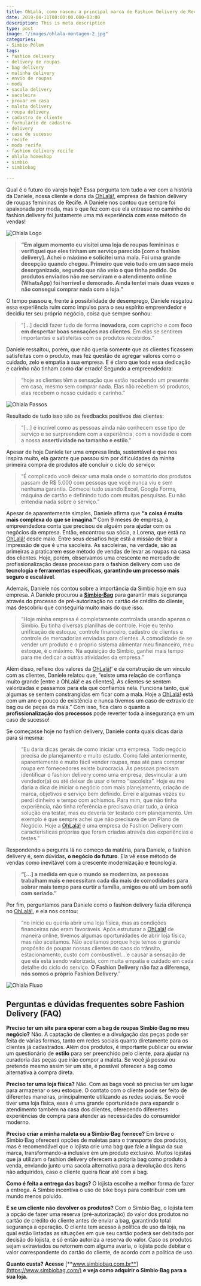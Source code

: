 ```yaml
---
title: OhLalá, como nasceu a principal marca de Fashion Delivery de Recife
date: 2019-04-11T00:00:00.000-03:00
description: This is meta description
type: post
image: "/images/ohlala-montagem-2.jpg"
categories:
- Simbio·Pólem
tags:
- fashion delivery
- delivery de roupas
- bag delivery
- malinha delivery
- envio de roupas
- moda
- sacola delivery
- sacoleira
- provar em casa
- maleta delivery
- roupa delivery
- cadastro de cliente
- formulário de cadastro
- delivery
- case de sucesso
- recife
- moda recife
- fashion delivery recife
- ohlala homeshop
- simbio
- simbiobag

---
```

Qual é o futuro do varejo hoje? Essa pergunta tem tudo a ver com a história da Daniele, nossa cliente e dona da [OhLalá!](https://ohlala.store/), empresa de fashion delivery de roupas femininas de Recife. A Daniele nos contou que sempre foi apaixonada por moda, mas o que fez com que ela entrasse no caminho do fashion delivery foi justamente uma má experiência com esse método de vendas!

![Ohlala Logo](https://www.portalfashiondelivery.com.br/img/conteudo/ohlala_logo.png)

> **“Em algum momento eu visitei uma loja de roupas femininas e verifiquei que eles tinham um serviço parecido \[com o fashion delivery\]. Achei o máximo e solicitei uma mala. Foi uma grande decepção quando chegou. Primeiro que veio tudo em um saco meio desorganizado, segundo que não veio o que tinha pedido. Os produtos enviados não me serviram e o atendimento online (WhatsApp) foi horrível e demorado. Ainda tentei mais duas vezes e não consegui comprar nada com a loja.”**

O tempo passou e, frente à possibilidade de desemprego, Daniele resgatou essa experiência ruim como impulso para o seu espírito empreendedor e decidiu ter seu próprio negócio, coisa que sempre sonhou:

> “\[…\] decidi fazer tudo de forma **inovadora**, com capricho e com **foco em despertar boas sensações nas clientes**. Em elas se sentirem importantes e satisfeitas com os produtos recebidos.”

Daniele ressaltou, porém, que não queria somente que as clientes ficassem satisfeitas com o produto, mas fez questão de agregar valores como o cuidado, zelo e empatia à sua empresa. E é claro que toda essa dedicação e carinho não tinham como dar errado! Segundo a empreendedora:

> “hoje as clientes têm a sensação que estão recebendo um presente em casa, mesmo sem comprar nada. Elas não recebem só produtos, elas recebem o nosso cuidado e carinho.”

![Ohlala Passos](https://www.portalfashiondelivery.com.br/img/conteudo/ohlala_passos.png)

Resultado de tudo isso são os feedbacks positivos das clientes:

> “\[…\] é incrível como as pessoas ainda não conhecem esse tipo de serviço e se surpreendem com a experiência, com a novidade e com a nossa **assertividade no tamanho e estilo**.”

Apesar de hoje Daniele ter uma empresa linda, sustentável e que nos inspira muito, ela garante que passou sim por dificuldades da minha primeira compra de produtos até concluir o ciclo do serviço:

> “É complicado você deixar uma mala onde o somatório dos produtos passam de R$ 5.000 com pessoas que você nunca viu e sem nenhuma garantia. Comecei tudo usando Excel, Google Forms, máquina de cartão e definindo tudo com muitas pesquisas. Eu não entendia nada sobre o serviço.”

Apesar de aparentemente simples, Daniele afirma que **“a coisa é muito mais complexa do que se imagina.”** Com 9 meses de empresa, a empreendedora conta que precisou de alguém para ajudar com os negócios da empresa. Então, encontrou sua sócia, a Lorena, que está na [OhLalá!](https://ohlala.store/) desde maio. Entre seus desafios hoje está a missão de tirar a impressão de que é uma sacoleira. As sacoleiras, na verdade, são as primeiras a praticarem esse método de vendas de levar as roupas na casa dos clientes. Hoje, porém, observamos uma crescente no mercado de profissionalização desse processo para o fashion delivery com uso de **tecnologia e ferramentas específicas, garantindo um processo mais seguro e escalável**.

Ademais, Daniele nos contou sobre a importância da Simbio hoje em sua empresa. A Daniele procurou a [**Simbio·Bag**](https://www.simbiobag.com/) para garantir mais segurança através do processo de pré-autorização no cartão de crédito do cliente, mas descobriu que conseguiria muito mais do que isso.

> “Hoje minha empresa é completamente controlada usando apenas o Simbio. Eu tinha diversas planilhas de controle. Hoje eu tenho unificação de estoque, controle financeiro, cadastro de clientes e controle de mercadorias enviadas para clientes. A comodidade de se vender um produto e o próprio sistema alimentar meu financeiro, meu estoque, é o máximo. Na aquisição do Simbio, ganhei mais tempo para me dedicar a outras atividades da empresa.”

Além disso, reflexo dos valores da [OhLalá!](https://ohlala.store/)’ e da construção de um vínculo com as clientes, Daniele relatou que, “existe uma relação de confiança muito grande \[entre a OhLalá! e as clientes\]. As clientes se sentem valorizadas e passamos para ela que confiamos nela. Funciona tanto, que algumas se sentem constrangidas em ficar com a mala. Hoje a [OhLalá!](https://ohlala.store/) está com um ano e pouco de existência e nunca tivemos um caso de extravio de bag ou de peças da mala.” Com isso, fica claro o quanto a **profissionalização dos processos** pode reverter toda a insegurança em um caso de sucesso!

Se começasse hoje no fashion delivery, Daniele conta quais dicas daria para si mesma:

> “Eu daria dicas gerais de como iniciar uma empresa. Todo negócio precisa de planejamento e muito estudo. Como falei anteriormente, aparentemente é muito fácil vender roupas, mas até para comprar roupa em fornecedores existe burocracia. As pessoas precisam identificar o fashion delivery como uma empresa, desvincular a um vendedor(a) ou até deixar de usar o termo “sacoleira”. Hoje eu me daria a dica de iniciar o negócio com mais planejamento, criação de marca, objetivos e serviço bem definido. Errei e algumas vezes eu perdi dinheiro e tempo com achismos. Para mim, que não tinha experiência, não tinha referência e precisava criar tudo, a única solução era testar, mas eu deveria ter testado com planejamento. Um exemplo é que sempre achei que não precisava de um Plano de Negócio. Hoje a [OhLalá!](https://ohlala.store/) é uma empresa de Fashion Delivery com características próprias que foram criadas através das experiências e testes.”

Respondendo a pergunta lá no começo da matéria, para Daniele, o fashion delivery é, sem dúvidas, **o negócio do futuro**. Ela vê esse método de vendas como inevitável com a crescente modernização e tecnologia.

> **“\[…\] a medida em que o mundo se moderniza, as pessoas trabalham mais e necessitam cada dia mais de comodidades para sobrar mais tempo para curtir a família, amigos ou até um bom sofá com seriado.”**

Por fim, perguntamos para Daniele como o fashion delivery fazia diferença no [OhLalá!](https://ohlala.store/), e ela nos contou:

> “no início eu queria abrir uma loja física, mas as condições financeiras não eram favoráveis. Após estruturar a [OhLalá!](https://ohlala.store/) de maneira online, tivemos algumas oportunidades de abrir loja física, mas não aceitamos. Não aceitamos porque hoje temos o grande propósito de poupar nossas clientes do caos do trânsito, estacionamento, custo com combustível… e causar a sensação de que ela está sendo valorizada, com muita empatia e cuidado em cada detalhe do ciclo do serviço. **O Fashion Delivery não faz a diferença, nós somos o próprio Fashion Delivery**.”

![Ohlala Fluxo](https://www.portalfashiondelivery.com.br/img/conteudo/ohlala_fluxo.png)

## Perguntas e dúvidas frequentes sobre Fashion Delivery (FAQ)

**Preciso ter um site para operar com a bag de roupas Simbio·Bag no meu negócio?** Não. A captação de clientes e a divulgação das peças pode ser feita de várias formas, tanto em redes sociais quanto diretamente para os clientes já cadastrados. Além dos produtos, é importante publicar ou enviar um questionário de **estilo** para ser preenchido pelo cliente, para ajudar na curadoria das peças que irão compor a maleta. Se você já possui ou pretende mesmo assim ter um site, é possível oferecer a bag como alternativa à compra direta.

**Preciso ter uma loja física?** Não. Com as bags você só precisa ter um lugar para armazenar o seu estoque. O contato com o cliente pode ser feito de diferentes maneiras, principalmente utilizando as redes sociais. Se você tiver uma loja física, essa é uma grande oportunidade para expandir o atendimento também na casa dos clientes, oferecendo diferentes experiências de compra para atender as necessidades do consumidor moderno.

**Preciso criar a minha maleta ou a Simbio·Bag fornece?** Em breve o Simbio·Bag oferecerá opções de maletas para o transporte dos produtos, mas é recomendável que o lojista crie uma bag que fale a língua da sua marca, transformando-a inclusive em um produto exclusivo. Muitos lojistas que já utilizam o fashion delivery oferecem a própria bag como produto à venda, enviando junto uma sacola alternativa para a devolução dos itens não adquiridos, caso o cliente queira ficar até com a bag.

**Como é feita a entrega das bags?** O lojista escolhe a melhor forma de fazer a entrega. A Simbio incentiva o uso de bike boys para contribuir com um mundo menos poluído.

**E se um cliente não devolver os produtos?** Com o Simbio·Bag, o lojista tem a opção de fazer uma reserva (pré-autorização) do valor dos produtos no cartão de crédito do cliente antes de enviar a bag, garantindo total segurança à operação. O cliente tem acesso à política de uso da loja, na qual estão listadas as situações em que seu cartão poderá ser debitado por decisão do lojista, e só então autoriza a reserva do valor. Caso os produtos sejam extraviados ou retornem com alguma avaria, o lojista pode debitar o valor correspondente do cartão do cliente, de acordo com a política de uso.

**Quanto custa?** **Acesse** [**www.simbiobag.com.br**](https://www.simbiobag.com/) **e veja como adquirir o Simbio·Bag para a sua loja.**